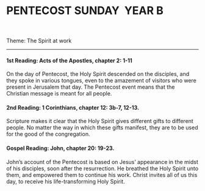 # PENTECOST SUNDAY  YEAR B                                     
Theme: The Spirit at work

---

#### 1st Reading: Acts of the Apostles, chapter 2: 1-11

On the day of Pentecost, the Holy Spirit descended on the disciples, and they spoke in various tongues, even to the amazement of visitors who were present in Jerusalem that day. The Pentecost event means that the Christian message is meant for all people.
 
#### 2nd Reading: 1 Corinthians, chapter 12: 3b-7, 12-13.

Scripture makes it clear that the Holy Spirit gives different gifts to different people. No matter the way in which these gifts manifest, they are to be used for the good of the congregation.
 
#### Gospel Reading: John, chapter 20: 19-23.

John’s account of the Pentecost is based on Jesus’ appearance in the midst of his disciples, soon after the resurrection. He breathed the Holy Spirit unto them, and empowered them to continue his work. Christ invites all of us this day, to receive his life-transforming Holy Spirit.